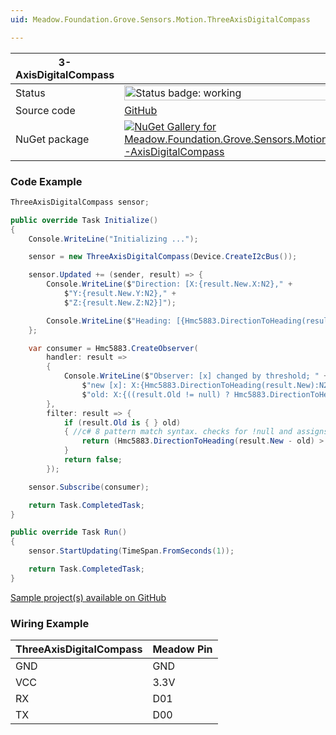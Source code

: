 ```yaml
---
uid: Meadow.Foundation.Grove.Sensors.Motion.ThreeAxisDigitalCompass

---
```


| 3-AxisDigitalCompass | |
|--------|--------|
| Status | <img src="https://img.shields.io/badge/Working-brightgreen" style="width: auto; height: -webkit-fill-available;" alt="Status badge: working" /> |
| Source code | [GitHub](https://github.com/WildernessLabs/Meadow.Foundation.Grove/tree/main/Source/3-AxisDigitalCompass) |
| NuGet package | <a href="https://www.nuget.org/packages/Meadow.Foundation.Grove.Sensors.Motion.3-AxisDigitalCompass/" target="_blank"><img src="https://img.shields.io/nuget/v/Meadow.Foundation.Grove.Sensors.Motion.3-AxisDigitalCompass.svg?label=Meadow.Foundation.Grove.Sensors.Motion.3-AxisDigitalCompass" alt="NuGet Gallery for Meadow.Foundation.Grove.Sensors.Motion.3-AxisDigitalCompass" /></a> |

### Code Example

```csharp
ThreeAxisDigitalCompass sensor;

public override Task Initialize()
{
    Console.WriteLine("Initializing ...");

    sensor = new ThreeAxisDigitalCompass(Device.CreateI2cBus());

    sensor.Updated += (sender, result) => {
        Console.WriteLine($"Direction: [X:{result.New.X:N2}," +
            $"Y:{result.New.Y:N2}," +
            $"Z:{result.New.Z:N2}]");

        Console.WriteLine($"Heading: [{Hmc5883.DirectionToHeading(result.New).DecimalDegrees:N2}] degrees");
    };

    var consumer = Hmc5883.CreateObserver(
        handler: result =>
        {
            Console.WriteLine($"Observer: [x] changed by threshold; " +
                $"new [x]: X:{Hmc5883.DirectionToHeading(result.New):N2}, " +
                $"old: X:{((result.Old != null) ? Hmc5883.DirectionToHeading(result.Old.Value) : "n/a"):N2} degrees");
        },
        filter: result => {
            if (result.Old is { } old)
            { //c# 8 pattern match syntax. checks for !null and assigns var.
                return (Hmc5883.DirectionToHeading(result.New - old) > new Azimuth(5));
            }
            return false;
        });

    sensor.Subscribe(consumer);

    return Task.CompletedTask;
}

public override Task Run()
{
    sensor.StartUpdating(TimeSpan.FromSeconds(1));

    return Task.CompletedTask;
}

```

[Sample project(s) available on GitHub](https://github.com/WildernessLabs/Meadow.Foundation.Grove/tree/main/Source/3-AxisDigitalCompass/Sample/3-AxisDigitalCompass_Sample)

### Wiring Example

| ThreeAxisDigitalCompass | Meadow Pin |
|--------|------------|
| GND    | GND        |
| VCC    | 3.3V       |
| RX     | D01        |
| TX     | D00        |

